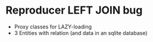 # Reproducer LEFT JOIN bug

- Proxy classes for LAZY-loading
- 3 Entities with relation (and data in an sqlite database)